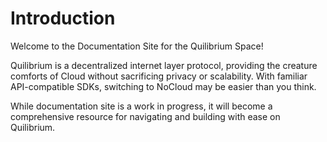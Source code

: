 # Introduction

Welcome to the Documentation Site for the Quilibrium Space!

Quilibrium is a decentralized internet layer protocol, providing the creature comforts of Cloud without sacrificing privacy or scalability. With familiar API-compatible SDKs, switching to NoCloud may be easier than you think.

While documentation site is a work in progress, it will become a comprehensive resource for navigating and building with ease on Quilibrium.
